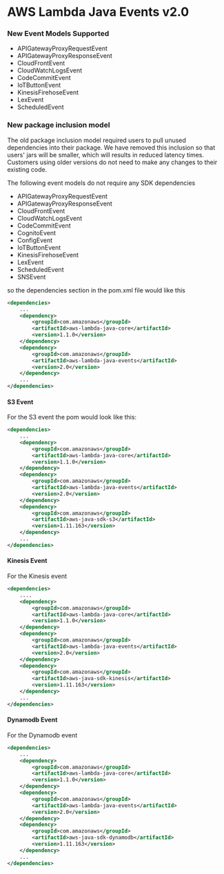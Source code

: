 # AWS Lambda Java Events v2.0

### New Event Models Supported
* APIGatewayProxyRequestEvent
* APIGatewayProxyResponseEvent
* CloudFrontEvent
* CloudWatchLogsEvent
* CodeCommitEvent
* IoTButtonEvent
* KinesisFirehoseEvent
* LexEvent
* ScheduledEvent

### New package inclusion model
The old package inclusion model required users to pull unused dependencies into
their package. We have removed this inclusion so that users' jars will be
smaller, which will results in reduced latency times. Customers using older
versions do not need to make any changes to their existing code.

The following event models do not require any SDK dependencies
* APIGatewayProxyRequestEvent
* APIGatewayProxyResponseEvent
* CloudFrontEvent
* CloudWatchLogsEvent
* CodeCommitEvent
* CognitoEvent
* ConfigEvent
* IoTButtonEvent
* KinesisFirehoseEvent
* LexEvent
* ScheduledEvent
* SNSEvent

so the dependencies section in the pom.xml file would like this

```xml
<dependencies>
    ...
    <dependency>
        <groupId>com.amazonaws</groupId>
        <artifactId>aws-lambda-java-core</artifactId>
        <version>1.1.0</version>
    </dependency>
    <dependency>
        <groupId>com.amazonaws</groupId>
        <artifactId>aws-lambda-java-events</artifactId>
        <version>2.0</version>
    </dependency>
    ...
</dependencies>
```

#### S3 Event

For the S3 event the pom would look like this:

```xml
<dependencies>
    ...
    <dependency>
        <groupId>com.amazonaws</groupId>
        <artifactId>aws-lambda-java-core</artifactId>
        <version>1.1.0</version>
    </dependency>
    <dependency>
        <groupId>com.amazonaws</groupId>
        <artifactId>aws-lambda-java-events</artifactId>
        <version>2.0</version>
    </dependency>
    <dependency>
        <groupId>com.amazonaws</groupId>
        <artifactId>aws-java-sdk-s3</artifactId>
        <version>1.11.163</version>
    </dependency>
    ...
</dependencies>
```

#### Kinesis Event

For the Kinesis event

```xml
<dependencies>
    ....
    <dependency>
        <groupId>com.amazonaws</groupId>
        <artifactId>aws-lambda-java-core</artifactId>
        <version>1.1.0</version>
    </dependency>
    <dependency>
        <groupId>com.amazonaws</groupId>
        <artifactId>aws-lambda-java-events</artifactId>
        <version>2.0</version>
    </dependency>
    <dependency>
        <groupId>com.amazonaws</groupId>
        <artifactId>aws-java-sdk-kinesis</artifactId>
        <version>1.11.163</version>
    </dependency>
    ...
</dependencies>
```

#### Dynamodb Event

For the Dynamodb event

```xml
<dependencies>
    ...
    <dependency>
        <groupId>com.amazonaws</groupId>
        <artifactId>aws-lambda-java-core</artifactId>
        <version>1.1.0</version>
    </dependency>
    <dependency>
        <groupId>com.amazonaws</groupId>
        <artifactId>aws-lambda-java-events</artifactId>
        <version>2.0</version>
    </dependency>
    <dependency>
        <groupId>com.amazonaws</groupId>
        <artifactId>aws-java-sdk-dynamodb</artifactId>
        <version>1.11.163</version>
    </dependency>
    ...
</dependencies>
```
